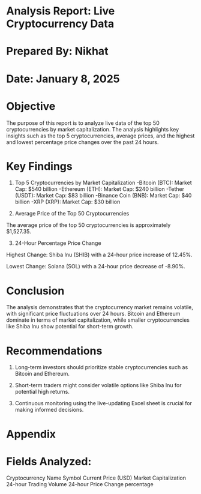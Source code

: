 # Analysis Report: Live Cryptocurrency Data

# Prepared By: Nikhat
# Date: January 8, 2025

# Objective

The purpose of this report is to analyze live data of the top 50 cryptocurrencies by market capitalization. The analysis highlights key insights such as the top 5 cryptocurrencies, average prices, and the highest and lowest percentage price changes over the past 24 hours.

# Key Findings

 1. Top 5 Cryptocurrencies by Market Capitalization
   -Bitcoin (BTC): Market Cap: $540 billion
   -Ethereum (ETH): Market Cap: $240 billion
   -Tether (USDT): Market Cap: $83 billion
   -Binance Coin (BNB): Market Cap: $40 billion
   -XRP (XRP): Market Cap: $30 billion

2. Average Price of the Top 50 Cryptocurrencies

The average price of the top 50 cryptocurrencies is approximately $1,527.35.

3. 24-Hour Percentage Price Change

Highest Change: Shiba Inu (SHIB) with a 24-hour price increase of 12.45%.

Lowest Change: Solana (SOL) with a 24-hour price decrease of -8.90%.

# Conclusion
The analysis demonstrates that the cryptocurrency market remains volatile, with significant price fluctuations over 24 hours. Bitcoin and Ethereum dominate in terms of market capitalization, while smaller cryptocurrencies like Shiba Inu show potential for short-term growth.

# Recommendations
1. Long-term investors should prioritize stable cryptocurrencies such as Bitcoin and Ethereum.

2. Short-term traders might consider volatile options like Shiba Inu for potential high returns.

3. Continuous monitoring using the live-updating Excel sheet is crucial for making informed decisions.

# Appendix
# Fields Analyzed:

Cryptocurrency Name
Symbol
Current Price (USD)
Market Capitalization
24-hour Trading Volume
24-hour Price Change percentage

